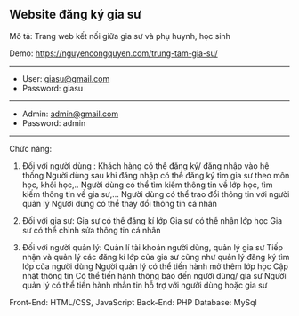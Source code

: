 ## Website đăng ký gia sư
Mô tả: Trang web kết nối giữa gia sư và phụ huynh, học sinh

Demo: https://nguyencongquyen.com/trung-tam-gia-su/
______________________________________________________
- User: giasu@gmail.com
- Password: giasu
______________________________________________________
- Admin: admin@gmail.com
- Password: admin
______________________________________________________
Chức năng:
1. Đối với người dùng :
Khách hàng có thể đăng ký/ đăng nhập vào hệ thống
Người dùng sau khi đăng nhập có thể đăng ký tìm gia sư theo môn học, khối học,..
Người dùng có thể tìm kiếm thông tin về lớp học, tìm kiếm thông tin về gia sư,…
Người dùng có thể trao đổi thông tin với người quản lý
Người dùng có thể thay đổi thông tin cá nhân

2. Đối với gia sư:
Gia sư có thể đăng kí lớp
Gia sư có thể nhận lớp học
Gia sư có thể chỉnh sửa thông tin cá nhân

3. Đối với người quản lý:
Quản lí tài khoản người dùng, quản lý gia sư
Tiếp nhận và quản lý các đăng kí lớp của gia sư cũng như quản lý đăng ký tìm lớp của người dùng
Người quản lý có thể tiến hành mở thêm lớp học
Cập nhật thông tin
Có thể tiến hành thông báo đến người dùng/ gia sư
Người quản lý có thể tiến hành nhắn tin hỗ trợ với người dùng hoặc gia sư 

Front-End: HTML/CSS, JavaScript 
Back-End: PHP
Database: MySql
